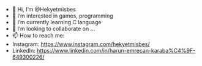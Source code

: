 - 👋 Hi, I’m @Hekyetmisbes
- 👀 I’m interested in games, programming 
- 🌱 I’m currently learning C language
- 💞️ I’m looking to collaborate on ...
- 📫 How to reach me:
- Instagram: https://www.instagram.com/hekyetmisbes/ 
- LinkedIn: https://www.linkedin.com/in/harun-emrecan-karaba%C4%9F-649300226/
